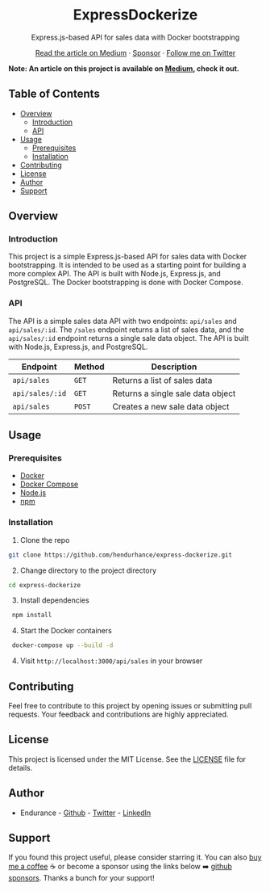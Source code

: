 <div align="center">
<h1><b>ExpressDockerize</b></h1>
<p>Express.js-based API for sales data with Docker bootstrapping</p>
<p>
  <a href="https://medium.com/@hendurhance/how-to-create-a-dockerized-environment-for-developing-and-testing-node-js-apis-b9e4c22cf464">Read the article on Medium</a>
    ·
  <a href="https://github.com/sponsors/hendurhance">Sponsor</a>
    ·
  <a href="https://twitter.com/hendurhance">Follow me on Twitter</a>
</p>
</div>

**Note: An article on this project is available on [Medium](https://medium.com/@hendurhance/how-to-create-a-dockerized-environment-for-developing-and-testing-node-js-apis-b9e4c22cf464), check it out.**

## Table of Contents
- [Overview](#overview)
  - [Introduction](#introduction)
  - [API](#api)
- [Usage](#usage)
    - [Prerequisites](#prerequisites)
    - [Installation](#installation)
- [Contributing](#contributing)
- [License](#license)
- [Author](#author)
- [Support](#support)

## Overview
### Introduction
This project is a simple Express.js-based API for sales data with Docker bootstrapping. It is intended to be used as a starting point for building a more complex API. The API is built with Node.js, Express.js, and PostgreSQL. The Docker bootstrapping is done with Docker Compose.

### API
The API is a simple sales data API with two endpoints: `api/sales` and `api/sales/:id`. The `/sales` endpoint returns a list of sales data, and the `api/sales/:id` endpoint returns a single sale data object. The API is built with Node.js, Express.js, and PostgreSQL.

| Endpoint | Method | Description |
| --- | --- | --- |
| `api/sales` | `GET` | Returns a list of sales data |
| `api/sales/:id` | `GET` | Returns a single sale data object |
| `api/sales` | `POST` | Creates a new sale data object |

## Usage
### Prerequisites
- [Docker](https://docs.docker.com/get-docker/)
- [Docker Compose](https://docs.docker.com/compose/install/)
- [Node.js](https://nodejs.org/en/download/)
- [npm](https://www.npmjs.com/get-npm)

### Installation
1. Clone the repo
```sh
git clone https://github.com/hendurhance/express-dockerize.git
```
2. Change directory to the project directory
```sh
cd express-dockerize
```
3. Install dependencies
 ```sh
  npm install
```  
4. Start the Docker containers
```sh
 docker-compose up --build -d
```
4. Visit `http://localhost:3000/api/sales` in your browser

## Contributing
Feel free to contribute to this project by opening issues or submitting pull requests. Your feedback and contributions are highly appreciated.

## License
This project is licensed under the MIT License. See the [LICENSE](LICENSE) file for details.

## Author
- Endurance - [Github](https://github.com/hendurhance) - [Twitter](https://twitter.com/hendurhance) - [LinkedIn](https://www.linkedin.com/in/hendurhance/)

## Support
If you found this project useful, please consider starring it. You can also [buy me a coffee](https://www.buymeacoffee.com/hendurhance) ☕️ or become a sponsor using the links below ➡️ [github sponsors](https://www.github.com/sponsors/hendurhance). Thanks a bunch for your support!

